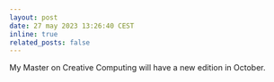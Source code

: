 ```yaml
---
layout: post
date: 27 may 2023 13:26:40 CEST
inline: true
related_posts: false
---
```


My Master on Creative Computing will have a new edition in October.
